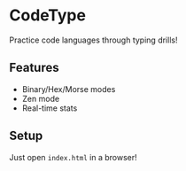 # CodeType  
Practice code languages through typing drills!  

## Features  
- Binary/Hex/Morse modes  
- Zen mode  
- Real-time stats  

## Setup  
Just open `index.html` in a browser!  
